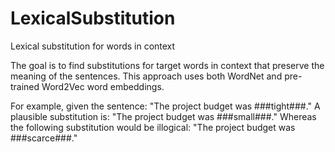 # LexicalSubstitution
Lexical substitution for words in context

The goal is to find substitutions for target words in context that preserve the meaning of the sentences. This approach uses both WordNet and pre-trained Word2Vec word embeddings.

For example, given the sentence: "The project budget was ###tight###."
A plausible substitution is: "The project budget was ###small###."
Whereas the following substitution would be illogical: "The project budget was ###scarce###."
